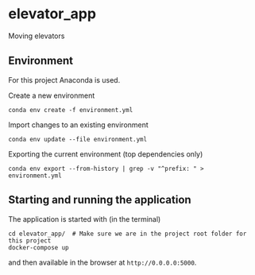 # elevator_app
Moving elevators

## Environment

For this project Anaconda is used.

Create a new environment
```
conda env create -f environment.yml
```

Import changes to an existing environment
```
conda env update --file environment.yml
```

Exporting the current environment (top dependencies only)
```
conda env export --from-history | grep -v "^prefix: " > environment.yml
```

## Starting and running the application
The application is started with (in the terminal)
```
cd elevator_app/  # Make sure we are in the project root folder for this project
docker-compose up
```
and then available in the browser at ```http://0.0.0.0:5000```.
